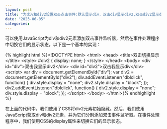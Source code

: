 ```yaml
---
layout: post
title: "为div和div2设置双击点击事件:默认显示div，双击div显示div2,双击div2显示div"
date: "2023-06-05"
categories: 
---
```

<p>可以使用JavaScript为div和div2元素添加双击事件监听器，然后在事件处理程序中切换它们的显示状态。以下是一个基本的实现：</p>
{% highlight html %}&lt;!DOCTYPE html&gt;
&lt;html&gt;
&lt;head&gt;
&lt;title&gt;双击切换显示&lt;/title&gt;
&lt;style&gt;
#div2 {
display: none;
}
&lt;/style&gt;
&lt;/head&gt;
&lt;body&gt;
&lt;div id=&quot;div&quot;&gt;双击我显示div2&lt;/div&gt;
&lt;div id=&quot;div2&quot;&gt;双击我显示div&lt;/div&gt;
&lt;script&gt;
var div = document.getElementById(&quot;div&quot;);
var div2 = document.getElementById(&quot;div2&quot;);
div.addEventListener(&quot;dblclick&quot;, function() {
div.style.display = &quot;none&quot;;
div2.style.display = &quot;block&quot;;
});
div2.addEventListener(&quot;dblclick&quot;, function() {
div2.style.display = &quot;none&quot;;
div.style.display = &quot;block&quot;;
});
&lt;/script&gt;
&lt;/body&gt;
&lt;/html&gt;{% endhighlight %}
<p>在上面的代码中，我们使用了CSS将div2元素初始隐藏。然后，我们使用JavaScript获取div和div2元素，并为它们分别添加双击事件监听器。在事件处理程序中，我们使用CSS的display属性来切换它们的显示状态。</p>

